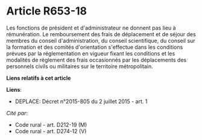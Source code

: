 # Article R653-18

Les fonctions de président et d'administrateur ne donnent pas lieu à rémunération. Le remboursement des frais de déplacement
et de séjour des membres du conseil d'administration, du conseil scientifique, du conseil sur la formation et des comités
d'orientation s'effectue dans les conditions prévues par la réglementation en vigueur fixant les conditions et les modalités
de règlement des frais occasionnés par les déplacements des personnels civils ou militaires sur le territoire métropolitain.

**Liens relatifs à cet article**

**Liens**:

  - DEPLACE: Décret n°2015-805 du 2 juillet 2015 - art. 1

_Cité par_:

  - Code rural - art. D212-19 (M)
  - Code rural - art. D274-12 (V)

